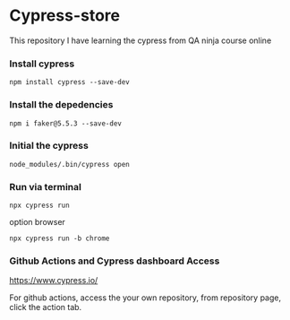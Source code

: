 # Cypress-store

This repository I have learning the cypress from QA ninja course online


### Install cypress

```
npm install cypress --save-dev    
```

### Install the depedencies

```
npm i faker@5.5.3 --save-dev 
```

### Initial the cypress

```
node_modules/.bin/cypress open
```

### Run via terminal

````
npx cypress run
````

option browser
````
npx cypress run -b chrome
````

### Github Actions and Cypress dashboard Access

https://www.cypress.io/

For github actions, access the your own repository, from repository page, click the action tab.